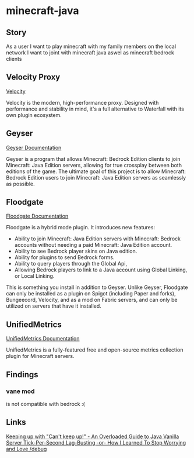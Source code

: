 <!-- markdownlint-disable MD041 -->
<!-- markdownlint-disable MD033 -->
<!-- markdownlint-disable MD051 -->

# minecraft-java

## Story

As a user I want to play minecraft with my family members on the local network
I want to joint with minecraft java aswel as minecraft bedrock clients

## Velocity Proxy

[Velocity](https://papermc.io/software/velocity)

Velocity is the modern, high-performance proxy. Designed with performance and stability in mind, it's a full alternative to Waterfall with its own plugin ecosystem.

## Geyser

[Geyser Documentation](https://geysermc.org/)

Geyser is a program that allows Minecraft: Bedrock Edition clients to join Minecraft: Java Edition servers, allowing for true crossplay between both editions of the game.
The ultimate goal of this project is to allow Minecraft: Bedrock Edition users to join Minecraft: Java Edition servers as seamlessly as possible.

## Floodgate

[Floodgate Documentation](https://geysermc.org/wiki/floodgate/)

Floodgate is a hybrid mode plugin. It introduces new features:

- Ability to join Minecraft: Java Edition servers with Minecraft: Bedrock accounts without needing a paid Minecraft: Java Edition account.
- Ability to see Bedrock player skins on Java edition.
- Ability for plugins to send Bedrock forms.
- Ability to query players through the Global Api,
- Allowing Bedrock players to link to a Java account using Global Linking, or Local Linking.

This is something you install in addition to Geyser.
Unlike Geyser, Floodgate can only be installed as a plugin on Spigot (including Paper and forks), Bungeecord, Velocity, and as a mod on Fabric servers, and can only be utilized on servers that have it installed.

## UnifiedMetrics

[UnifiedMetrics Documentation](https://docs.cubxity.dev/docs/unifiedmetrics/intro)

UnifiedMetrics is a fully-featured free and open-source metrics collection plugin for Minecraft servers.

## Findings

### vane mod

is not compatible with bedrock :(

## Links

[Keeping up with "Can't keep up!" - An Overloaded Guide to Java Vanilla Server Tick-Per-Second Lag-Busting -or- How I Learned To Stop Worrying and Love /debug](https://www.reddit.com/r/admincraft/comments/87i0hi/keeping_up_with_cant_keep_up_an_overloaded_guide/)
